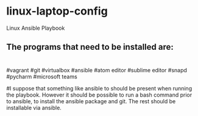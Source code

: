# linux-laptop-config
Linux Ansible Playbook


## The programs that need to be installed are:
#

#vagrant
#git
#virtualbox
#ansible
#atom editor
#sublime editor
#snapd
#pycharm
#microsoft teams

#I suppose that something like ansible to should be present when running the playbook. However it should be possible to run a bash command prior to ansible, to install the ansible package and git. The rest should be installable via ansible.

